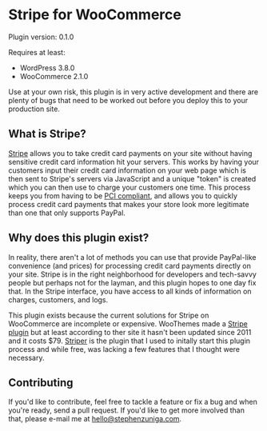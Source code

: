 # Stripe for WooCommerce
Plugin version: 0.1.0

Requires at least:
- WordPress 3.8.0
- WooCommerce 2.1.0

Use at your own risk, this plugin is in very active development and there are plenty of bugs that need to be worked out before you deploy this to your production site.

## What is Stripe?
[Stripe](https://stripe.com/) allows you to take credit card payments on your site without having sensitive credit card information hit your servers. This works by having your customers input their credit card information on your web page which is then sent to Stripe's servers via JavaScript and a unique "token" is created which you can then use to charge your customers one time. This process keeps you from having to be [PCI compliant](https://www.pcisecuritystandards.org/), and allows you to quickly process credit card payments that makes your store look more legitimate than one that only supports PayPal.

## Why does this plugin exist?
In reality, there aren't a lot of methods you can use that provide PayPal-like convenience (and prices) for processing credit card payments directly on your site. Stripe is in the right neighborhood for developers and tech-savvy people but perhaps not for the layman, and this plugin hopes to one day fix that. In the Stripe interface, you have access to all kinds of information on charges, customers, and logs.

This plugin exists because the current solutions for Stripe on WooCommerce are incomplete or expensive. WooThemes made a [Stripe plugin](http://www.woothemes.com/products/stripe/) but at least according to ther site it hasn't been updated since 2011 and it costs $79. [Striper](https://wordpress.org/plugins/striper/) is the plugin that I used to initally start this plugin process and while free, was lacking a few features that I thought were necessary.

## Contributing
If you'd like to contribute, feel free to tackle a feature or fix a bug and when you're ready, send a pull request. If you'd like to get more involved than that, please e-mail me at [hello@stephenzuniga.com](mailto:hello@stephenzuniga.com).
